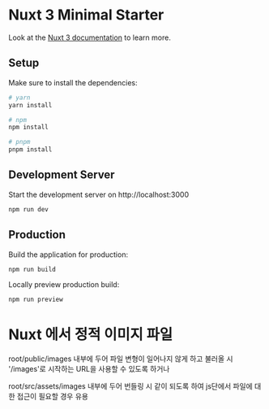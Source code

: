 # Nuxt 3 Minimal Starter

Look at the [Nuxt 3 documentation](https://nuxt.com/docs/getting-started/introduction) to learn more.

## Setup

Make sure to install the dependencies:

```bash
# yarn
yarn install

# npm
npm install

# pnpm
pnpm install
```

## Development Server

Start the development server on http://localhost:3000

```bash
npm run dev
```

## Production

Build the application for production:

```bash
npm run build
```

Locally preview production build:

```bash
npm run preview
```

# Nuxt 에서 정적 이미지 파일

root/public/images 내부에 두어 파일 변형이 일어나지 않게 하고 불러올 시 '/images'로 시작하는 URL을 사용할 수 있도록 하거나

root/src/assets/images 내부에 두어 번들링 시 같이 되도록 하여 js단에서 파일에 대한 접근이 필요할 경우 유용
